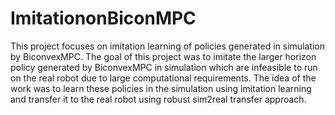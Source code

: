 #

# ImitationonBiconMPC

This project focuses on imitation learning of policies generated in simulation by BiconvexMPC. The goal of this project was to imitate the larger horizon policy generated by BiconvexMPC in simulation which are infeasible to run on the real robot due to large computational requirements.
The idea of the work was to learn these policies in the simulation using imitation learning and transfer it to the real robot using robust sim2real transfer approach.






